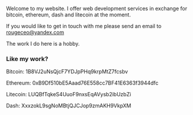 Welcome to my website. I offer web development services in exchange for bitcoin, ethereum, dash and litecoin at the moment.

If you would like to get in touch with me please send an email to [rougeceo@yandex.com](mailto:rougeceo@yandex.com)

The work I do here is a hobby.

### Like my work?

Bitcoin: 1B8VJ2uNsQjcF7YDJpPHq9krpMtZ7fcsbv

Ethereum: 0xB9Df510bE5Aaad76E558cc7BF41E6363f3944dfc

Litecoin: LUQBfTqkeS4UuoF9nxsEqAVysb2ibUzbZi

Dash: XxxzokL9sgNoMBtjQJCJop9zmAKH9VkpXM
